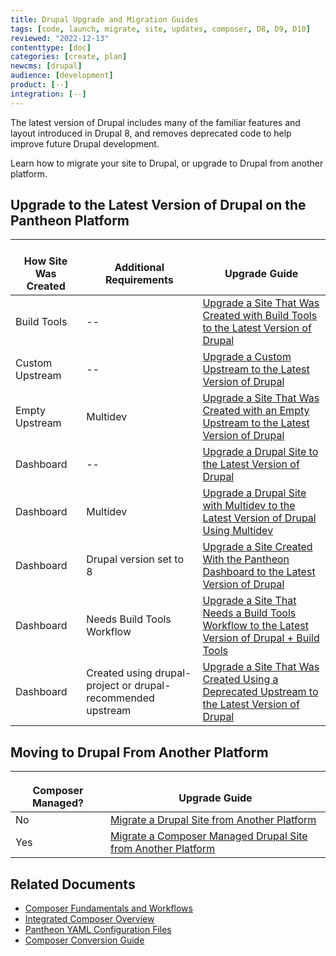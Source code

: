 ```yaml
---
title: Drupal Upgrade and Migration Guides
tags: [code, launch, migrate, site, updates, composer, D8, D9, D10]
reviewed: "2022-12-13"
contenttype: [doc]
categories: [create, plan]
newcms: [drupal]
audience: [development]
product: [--]
integration: [--]
---
```


The latest version of Drupal includes many of the familiar features and layout introduced in Drupal 8, and removes deprecated code to help improve future Drupal development.

Learn how to migrate your site to Drupal, or upgrade to Drupal from another platform.

## Upgrade to the Latest Version of Drupal on the Pantheon Platform

| <i class="fa fa-wrench"></i><br/>How Site Was Created <Popover title="Site Creation" content="What is the method you used to create the site?" /> | <i class="fa fa-exclamation-circle"></i><br/>Additional Requirements <Popover title="Additional Requirements" content="Any other features that must be in place, or that are desired." /> | <i class="fa fa-book"></i><br/>Upgrade Guide |
|---|---|---|
| Build Tools | -- | [Upgrade a Site That Was Created with Build Tools to the Latest Version of Drupal](/guides/drupal-hosted-createbt) |
| Custom Upstream | -- | [Upgrade a Custom Upstream to the Latest Version of Drupal](/guides/drupal-hosted-createcustom) |
| Empty Upstream | Multidev | [Upgrade a Site That Was Created with an Empty Upstream to the Latest Version of Drupal](/guides/drupal-hosted-createempty-md) |
| Dashboard | -- | [Upgrade a Drupal Site to the Latest Version of Drupal](/guides/drupal-hosted) |
| Dashboard | Multidev | [Upgrade a Drupal Site with Multidev to the Latest Version of Drupal Using Multidev](/guides/drupal-hosted-md) |
| Dashboard | Drupal version set to 8 | [Upgrade a Site Created With the Pantheon Dashboard to the Latest Version of Drupal](/guides/drupal-hosted-createdashboard-set8) |
| Dashboard | Needs Build Tools Workflow | [Upgrade a Site That Needs a Build Tools Workflow to the Latest Version of Drupal + Build Tools](/guides/drupal-hosted-btworkflow) |
| Dashboard | Created using drupal-project or drupal-recommended upstream | [Upgrade a Site That Was Created Using a Deprecated Upstream to the Latest Version of Drupal](/guides/drupal-hosted-deprecated-upstream) |


## Moving to Drupal From Another Platform

| <img src="../images/composer-logo.svg" width="16"/><br/>Composer Managed? | <i class="fa fa-book"></i><br/>Upgrade Guide |
|---|---|
| No | [Migrate a Drupal Site from Another Platform](/guides/drupal-unhosted) |
| Yes | [Migrate a Composer Managed Drupal Site from Another Platform](/guides/drupal-unhosted-composer) |


## Related Documents

- [Composer Fundamentals and Workflows](/guides/composer)
- [Integrated Composer Overview](/guides/integrated-composer)
- [Pantheon YAML Configuration Files](/pantheon-yml)
- [Composer Conversion Guide](/guides/composer-convert)
